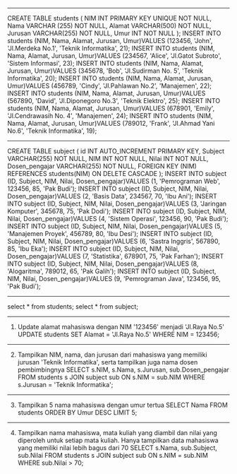 -------------------------

CREATE TABLE students (
    NIM  INT PRIMARY KEY UNIQUE NOT NULL,
    Nama VARCHAR (255) NOT NULL,
    Alamat VARCHAR(500) NOT NULL,
    Jurusan VARCHAR(255) NOT NULL,
	Umur INT  NOT NULL
);
INSERT INTO students (NIM, Nama, Alamat, Jurusan, Umur)VALUES (123456, 'John', 'Jl.Merdeka No.1', 'Teknik Informatika', 21);
INSERT INTO students (NIM, Nama, Alamat, Jurusan, Umur)VALUES (234567, 'Alice', 'Jl.Gatot Subroto', 'Sistem Informasi', 23);
INSERT INTO students (NIM, Nama, Alamat, Jurusan, Umur)VALUES (345678, 'Bob', 'Jl.Sudirman No. 5', 'Teknik Informatika', 20);
INSERT INTO students (NIM, Nama, Alamat, Jurusan, Umur)VALUES (456789, 'Cindy', 'Jl.Pahlawan No.2', 'Manajemen', 22);
INSERT INTO students (NIM, Nama, Alamat, Jurusan, Umur)VALUES (567890, 'David', 'Jl.Diponegoro No.3', 'Teknik Elektro', 25);
INSERT INTO students (NIM, Nama, Alamat, Jurusan, Umur)VALUES (678901, 'Emily', 'Jl.Cendrawasih No. 4', 'Manajemen', 24);
INSERT INTO students (NIM, Nama, Alamat, Jurusan, Umur)VALUES (789012, 'Frank', 'Jl.Ahmad Yani No.6', 'Teknik Informatika', 19);

-------------------------

CREATE TABLE subject (
	id INT AUTO_INCREMENT PRIMARY KEY,
    Subject VARCHAR(255) NOT NULL, 
    NIM INT NOT NULL, 
    Nilai INT NOT NULL,
    Dosen_pengajar VARCHAR(255) NOT NULL,
    FOREIGN KEY (NIM) REFERENCES students(NIM) ON DELETE CASCADE
);
INSERT INTO subject (ID, Subject, NIM, Nilai, Dosen_pengajar)VALUES (1, 'Pemrograman Web', 123456, 85, 'Pak Budi');
INSERT INTO subject (ID, Subject, NIM, Nilai, Dosen_pengajar)VALUES (2, 'Basis Data', 234567, 70, 'Ibu Ani');
INSERT INTO subject (ID, Subject, NIM, Nilai, Dosen_pengajar)VALUES (3, 'Jaringan Komputer', 345678, 75, 'Pak Dodi');
INSERT INTO subject (ID, Subject, NIM, Nilai, Dosen_pengajar)VALUES (4, 'Sistem Operasi', 123456, 90, 'Pak Budi');
INSERT INTO subject (ID, Subject, NIM, Nilai, Dosen_pengajar)VALUES (5, 'Manajemen Proyek', 456789, 80, 'Ibu Desi');
INSERT INTO subject (ID, Subject, NIM, Nilai, Dosen_pengajar)VALUES (6, 'Sastra Inggris', 567890, 85, 'Ibu Eka');
INSERT INTO subject (ID, Subject, NIM, Nilai, Dosen_pengajar)VALUES (7, 'Statistika', 678901, 75, 'Pak Farhan');
INSERT INTO subject (ID, Subject, NIM, Nilai, Dosen_pengajar)VALUES (8, 'Alogaritma', 789012, 65, 'Pak Galih');
INSERT INTO subject (ID, Subject, NIM, Nilai, Dosen_pengajar)VALUES (9, 'Pemrograman Java', 123456, 95, 'Pak Budi');

----------------
select * from students;
select * from subject;

-------------
 1. Update alamat mahasiswa dengan NIM '123456' menjadi 'Jl.Raya No.5'
UPDATE students
SET Alamat = 'Jl.Raya No.5'
WHERE NIM = 123456;

-------------------------

 2. Tampilkan NIM, nama, dan jurusan dari mahasiswa yang memiliki jurusan 'Teknik Informatika', serta tampilkan juga nama dosen pembimbingnya
SELECT s.NIM, s.Nama, s.Jurusan, sub.Dosen_pengajar
FROM students s
JOIN subject sub ON s.NIM = sub.NIM
WHERE s.Jurusan = 'Teknik Informatika';

-----------------
 3. Tampilkan 5 nama mahasiswa dengan umur tertua
SELECT Nama
FROM students
ORDER BY Umur DESC
LIMIT 5;

-----------------------------

 4. Tampilkan nama mahasiswa, mata kuliah yang diambil dan nilai yang diperoleh untuk setiap mata kuliah. Hanya tampilkan data mahasiswa yang memiliki nilai lebih bagus dari 70
SELECT s.Nama, sub.Subject, sub.Nilai
FROM students s
JOIN subject sub ON s.NIM = sub.NIM
WHERE sub.Nilai > 70;
